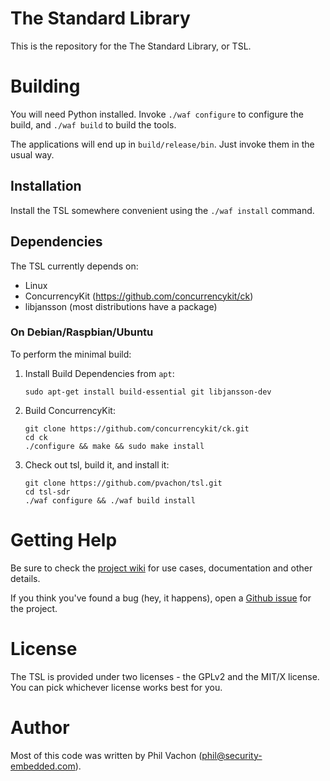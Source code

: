 # The Standard Library

This is the repository for the The Standard Library, or TSL.

# Building

You will need Python installed. Invoke `./waf configure` to configure the build,
and `./waf build` to build the tools.

The applications will end up in `build/release/bin`. Just invoke them in the usual way.

## Installation

Install the TSL somewhere convenient using the `./waf install` command.

## Dependencies

The TSL currently depends on:
 * Linux
 * ConcurrencyKit (https://github.com/concurrencykit/ck)
 * libjansson (most distributions have a package)

### On Debian/Raspbian/Ubuntu
To perform the minimal build:

1. Install Build Dependencies from `apt`:
   ```
   sudo apt-get install build-essential git libjansson-dev
   ```

2. Build ConcurrencyKit:
   ```
   git clone https://github.com/concurrencykit/ck.git
   cd ck
   ./configure && make && sudo make install
   ```

3. Check out tsl, build it, and install it:
   ```
   git clone https://github.com/pvachon/tsl.git
   cd tsl-sdr
   ./waf configure && ./waf build install
   ```

# Getting Help

Be sure to check the [project wiki](https://github.com/pvachon/tsl-sdr/wiki) for
use cases, documentation and other details.

If you think you've found a bug (hey, it happens), open a [Github issue](https://github.com/pvachon/tsl-sdr/issues) for the project.

# License

The TSL is provided under two licenses - the GPLv2 and the MIT/X license. You
can pick whichever license works best for you.

# Author

Most of this code was written by Phil Vachon (phil@security-embedded.com).

